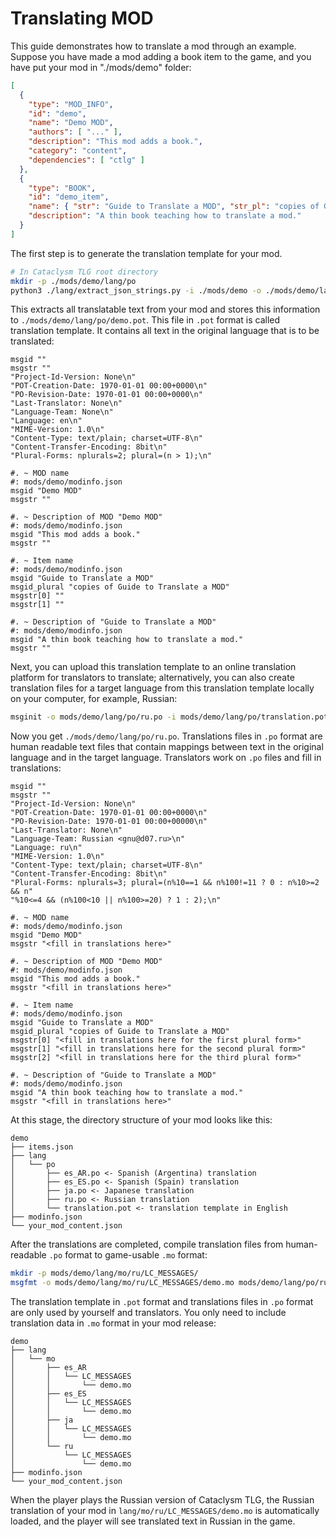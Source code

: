 # Translating MOD

This guide demonstrates how to translate a mod through an example. Suppose you have made a mod adding a book item to the game, and you have put your mod in "./mods/demo" folder:

```json
[
  {
    "type": "MOD_INFO",
    "id": "demo",
    "name": "Demo MOD",
    "authors": [ "..." ],
    "description": "This mod adds a book.",
    "category": "content",
    "dependencies": [ "ctlg" ]
  },
  {
    "type": "BOOK",
    "id": "demo_item",
    "name": { "str": "Guide to Translate a MOD", "str_pl": "copies of Guide to Translate a MOD" },
    "description": "A thin book teaching how to translate a mod."
  }
]
```

The first step is to generate the translation template for your mod.

```sh
# In Cataclysm TLG root directory
mkdir -p ./mods/demo/lang/po
python3 ./lang/extract_json_strings.py -i ./mods/demo -o ./mods/demo/lang/po/demo.pot
```

This extracts all translatable text from your mod and stores this information to `./mods/demo/lang/po/demo.pot`. This file in `.pot` format is called translation template. It contains all text in the original language that is to be translated:

```po
msgid ""
msgstr ""
"Project-Id-Version: None\n"
"POT-Creation-Date: 1970-01-01 00:00+0000\n"
"PO-Revision-Date: 1970-01-01 00:00+0000\n"
"Last-Translator: None\n"
"Language-Team: None\n"
"Language: en\n"
"MIME-Version: 1.0\n"
"Content-Type: text/plain; charset=UTF-8\n"
"Content-Transfer-Encoding: 8bit\n"
"Plural-Forms: nplurals=2; plural=(n > 1);\n"

#. ~ MOD name
#: mods/demo/modinfo.json
msgid "Demo MOD"
msgstr ""

#. ~ Description of MOD "Demo MOD"
#: mods/demo/modinfo.json
msgid "This mod adds a book."
msgstr ""

#. ~ Item name
#: mods/demo/modinfo.json
msgid "Guide to Translate a MOD"
msgid_plural "copies of Guide to Translate a MOD"
msgstr[0] ""
msgstr[1] ""

#. ~ Description of "Guide to Translate a MOD"
#: mods/demo/modinfo.json
msgid "A thin book teaching how to translate a mod."
msgstr ""
```

Next, you can upload this translation template to an online translation platform for translators to translate; alternatively, you can also create translation files for a target language from this translation template locally on your computer, for example, Russian:

```sh
msginit -o mods/demo/lang/po/ru.po -i mods/demo/lang/po/translation.pot -l ru
```

Now you get `./mods/demo/lang/po/ru.po`. Translations files in `.po` format are human readable text files that contain mappings between text in the original language and in the target language. Translators work on `.po` files and fill in translations:

```po
msgid ""
msgstr ""
"Project-Id-Version: None\n"
"POT-Creation-Date: 1970-01-01 00:00+0000\n"
"PO-Revision-Date: 1970-01-01 00:00+00000\n"
"Last-Translator: None\n"
"Language-Team: Russian <gnu@d07.ru>\n"
"Language: ru\n"
"MIME-Version: 1.0\n"
"Content-Type: text/plain; charset=UTF-8\n"
"Content-Transfer-Encoding: 8bit\n"
"Plural-Forms: nplurals=3; plural=(n%10==1 && n%100!=11 ? 0 : n%10>=2 && n"
"%10<=4 && (n%100<10 || n%100>=20) ? 1 : 2);\n"

#. ~ MOD name
#: mods/demo/modinfo.json
msgid "Demo MOD"
msgstr "<fill in translations here>"

#. ~ Description of MOD "Demo MOD"
#: mods/demo/modinfo.json
msgid "This mod adds a book."
msgstr "<fill in translations here>"

#. ~ Item name
#: mods/demo/modinfo.json
msgid "Guide to Translate a MOD"
msgid_plural "copies of Guide to Translate a MOD"
msgstr[0] "<fill in translations here for the first plural form>"
msgstr[1] "<fill in translations here for the second plural form>"
msgstr[2] "<fill in translations here for the third plural form>"

#. ~ Description of "Guide to Translate a MOD"
#: mods/demo/modinfo.json
msgid "A thin book teaching how to translate a mod."
msgstr "<fill in translations here>"
```

At this stage, the directory structure of your mod looks like this:
```
demo
├── items.json
├── lang
│   └── po
│       ├── es_AR.po <- Spanish (Argentina) translation
│       ├── es_ES.po <- Spanish (Spain) translation
│       ├── ja.po <- Japanese translation
│       ├── ru.po <- Russian translation
│       └── translation.pot <- translation template in English
├── modinfo.json
└── your_mod_content.json
```

After the translations are completed, compile translation files from human-readable `.po` format to game-usable `.mo` format:

```sh
mkdir -p mods/demo/lang/mo/ru/LC_MESSAGES/
msgfmt -o mods/demo/lang/mo/ru/LC_MESSAGES/demo.mo mods/demo/lang/po/ru.po
```

The translation template in `.pot` format and translations files in `.po` format are only used by yourself and translators. You only need to include translation data in `.mo` format in your mod release:

```
demo
├── lang
│   └── mo
│       ├── es_AR
│       │   └── LC_MESSAGES
│       │       └── demo.mo
│       ├── es_ES
│       │   └── LC_MESSAGES
│       │       └── demo.mo
│       ├── ja
│       │   └── LC_MESSAGES
│       │       └── demo.mo
│       └── ru
│           └── LC_MESSAGES
│               └── demo.mo
├── modinfo.json
└── your_mod_content.json
````

When the player plays the Russian version of Cataclysm TLG, the Russian translation of your mod in `lang/mo/ru/LC_MESSAGES/demo.mo` is automatically loaded, and the player will see translated text in Russian in the game.

